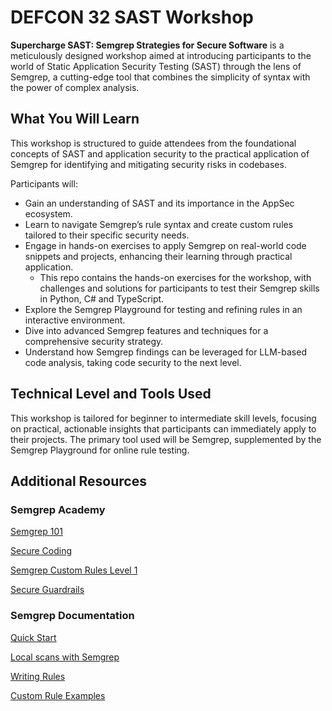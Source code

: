# DEFCON 32 SAST Workshop

**Supercharge SAST: Semgrep Strategies for Secure Software** is a meticulously designed workshop aimed at introducing participants to the world of Static Application Security Testing (SAST) through the lens of Semgrep, a cutting-edge tool that combines the simplicity of syntax with the power of complex analysis. 


## What You Will Learn
This workshop is structured to guide attendees from the foundational concepts of SAST and application security to the practical application of Semgrep for identifying and mitigating security risks in codebases. 

Participants will: 
- Gain an understanding of SAST and its importance in the AppSec ecosystem. 
- Learn to navigate Semgrep’s rule syntax and create custom rules tailored to their specific security needs. 
- Engage in hands-on exercises to apply Semgrep on real-world code snippets and projects, enhancing their learning through practical application. 
    - This repo contains the hands-on exercises for the workshop, with challenges and solutions for participants to test their Semgrep skills in Python, C# and TypeScript.
- Explore the Semgrep Playground for testing and refining rules in an interactive environment. 
- Dive into advanced Semgrep features and techniques for a comprehensive security strategy. 
- Understand how Semgrep findings can be leveraged for LLM-based code analysis, taking code security to the next level. 

## Technical Level and Tools Used
This workshop is tailored for beginner to intermediate skill levels, focusing on practical, actionable insights that participants can immediately apply to their projects. The primary tool used will be Semgrep, supplemented by the Semgrep Playground for online rule testing.

## Additional Resources

### Semgrep Academy
[Semgrep 101](https://academy.semgrep.dev/courses/semgrep-101)

[Secure Coding](https://academy.semgrep.dev/courses/secure-coding)

[Semgrep Custom Rules Level 1](https://academy.semgrep.dev/courses/custom-rules)

[Secure Guardrails](https://academy.semgrep.dev/courses/secure-guardrails)

### Semgrep Documentation
[Quick Start](https://semgrep.dev/docs/getting-started/quickstart)

[Local scans with Semgrep](https://semgrep.dev/docs/getting-started/cli)

[Writing Rules](https://semgrep.dev/docs/writing-rules/overview)

[Custom Rule Examples](https://semgrep.dev/docs/writing-rules/rule-ideas)